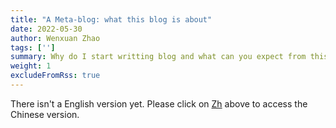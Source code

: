 ```yaml
---
title: "A Meta-blog: what this blog is about"
date: 2022-05-30
author: Wenxuan Zhao
tags: ['']
summary: Why do I start writting blog and what can you expect from this blog
weight: 1
excludeFromRss: true
---
```

There isn't a English version yet. Please click on <ins>Zh</ins> above to access the Chinese version.
